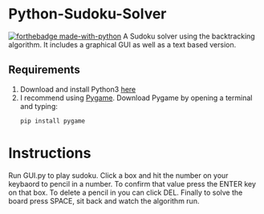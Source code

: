 # Python-Sudoku-Solver
[![forthebadge made-with-python](http://ForTheBadge.com/images/badges/made-with-python.svg)](https://www.python.org/) 
 A Sudoku solver using the backtracking algorithm. It includes a graphical GUI as well as a text based version.
 ## Requirements
 1. Download and install Python3 [here](https://www.python.org/downloads/)
 2. I recommend using [Pygame](https://www.pygame.org/wiki/GettingStarted). Download Pygame by opening a terminal and typing:
    ```bash
    pip install pygame
    ```
# Instructions
Run GUI.py to play sudoku.
Click a box and hit the number on your keybaord to pencil in a number. To confirm that value press the ENTER key on that box. To delete a pencil in you can click DEL. Finally to solve the board press SPACE, sit back and watch the algorithm run.
